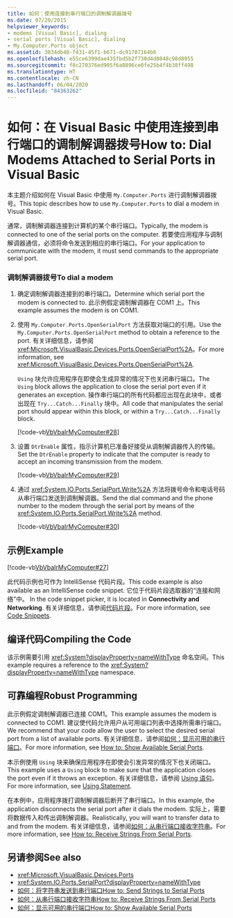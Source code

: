 ```yaml
---
title: 如何：使用连接到串行端口的调制解调器拨号
ms.date: 07/20/2015
helpviewer_keywords:
- modems [Visual Basic], dialing
- serial ports [Visual Basic], dialing
- My.Computer.Ports object
ms.assetid: 3834db40-f431-45f1-b671-dc91787164b6
ms.openlocfilehash: e55ce6399dae435fbd5b2f730d4d0848c98d8955
ms.sourcegitcommit: f8c270376ed905f6a8896ce0fe25b4f4b38ff498
ms.translationtype: HT
ms.contentlocale: zh-CN
ms.lasthandoff: 06/04/2020
ms.locfileid: "84363262"
---
```

# <a name="how-to-dial-modems-attached-to-serial-ports-in-visual-basic"></a><span data-ttu-id="e5a14-102">如何：在 Visual Basic 中使用连接到串行端口的调制解调器拨号</span><span class="sxs-lookup"><span data-stu-id="e5a14-102">How to: Dial Modems Attached to Serial Ports in Visual Basic</span></span>

<span data-ttu-id="e5a14-103">本主题介绍如何在 Visual Basic 中使用 `My.Computer.Ports` 进行调制解调器拨号。</span><span class="sxs-lookup"><span data-stu-id="e5a14-103">This topic describes how to use `My.Computer.Ports` to dial a modem in Visual Basic.</span></span>  
  
 <span data-ttu-id="e5a14-104">通常，调制解调器连接到计算机的某个串行端口。</span><span class="sxs-lookup"><span data-stu-id="e5a14-104">Typically, the modem is connected to one of the serial ports on the computer.</span></span> <span data-ttu-id="e5a14-105">若要使应用程序与调制解调器通信，必须将命令发送到相应的串行端口。</span><span class="sxs-lookup"><span data-stu-id="e5a14-105">For your application to communicate with the modem, it must send commands to the appropriate serial port.</span></span>  
  
### <a name="to-dial-a-modem"></a><span data-ttu-id="e5a14-106">调制解调器拨号</span><span class="sxs-lookup"><span data-stu-id="e5a14-106">To dial a modem</span></span>  
  
1. <span data-ttu-id="e5a14-107">确定调制解调器连接到的串行端口。</span><span class="sxs-lookup"><span data-stu-id="e5a14-107">Determine which serial port the modem is connected to.</span></span> <span data-ttu-id="e5a14-108">此示例假定调制解调器在 COM1 上。</span><span class="sxs-lookup"><span data-stu-id="e5a14-108">This example assumes the modem is on COM1.</span></span>  
  
2. <span data-ttu-id="e5a14-109">使用 `My.Computer.Ports.OpenSerialPort` 方法获取对端口的引用。</span><span class="sxs-lookup"><span data-stu-id="e5a14-109">Use the `My.Computer.Ports.OpenSerialPort` method to obtain a reference to the port.</span></span> <span data-ttu-id="e5a14-110">有关详细信息，请参阅 <xref:Microsoft.VisualBasic.Devices.Ports.OpenSerialPort%2A>。</span><span class="sxs-lookup"><span data-stu-id="e5a14-110">For more information, see <xref:Microsoft.VisualBasic.Devices.Ports.OpenSerialPort%2A>.</span></span>  
  
     <span data-ttu-id="e5a14-111">`Using` 块允许应用程序在即使会生成异常的情况下也关闭串行端口。</span><span class="sxs-lookup"><span data-stu-id="e5a14-111">The `Using` block allows the application to close the serial port even if it generates an exception.</span></span> <span data-ttu-id="e5a14-112">操作串行端口的所有代码都应出现在此块中，或者出现在 `Try...Catch...Finally` 块中。</span><span class="sxs-lookup"><span data-stu-id="e5a14-112">All code that manipulates the serial port should appear within this block, or within a `Try...Catch...Finally` block.</span></span>  
  
     [!code-vb[VbVbalrMyComputer#28](~/samples/snippets/visualbasic/VS_Snippets_VBCSharp/VbVbalrMyComputer/VB/Class2.vb#28)]  
  
3. <span data-ttu-id="e5a14-113">设置 `DtrEnable` 属性，指示计算机已准备好接受从调制解调器传入的传输。</span><span class="sxs-lookup"><span data-stu-id="e5a14-113">Set the `DtrEnable` property to indicate that the computer is ready to accept an incoming transmission from the modem.</span></span>  
  
     [!code-vb[VbVbalrMyComputer#29](~/samples/snippets/visualbasic/VS_Snippets_VBCSharp/VbVbalrMyComputer/VB/Class2.vb#29)]  
  
4. <span data-ttu-id="e5a14-114">通过 <xref:System.IO.Ports.SerialPort.Write%2A> 方法将拨号命令和电话号码从串行端口发送到调制解调器。</span><span class="sxs-lookup"><span data-stu-id="e5a14-114">Send the dial command and the phone number to the modem through the serial port by means of the <xref:System.IO.Ports.SerialPort.Write%2A> method.</span></span>  
  
     [!code-vb[VbVbalrMyComputer#30](~/samples/snippets/visualbasic/VS_Snippets_VBCSharp/VbVbalrMyComputer/VB/Class2.vb#30)]  
  
## <a name="example"></a><span data-ttu-id="e5a14-115">示例</span><span class="sxs-lookup"><span data-stu-id="e5a14-115">Example</span></span>  

 [!code-vb[VbVbalrMyComputer#27](~/samples/snippets/visualbasic/VS_Snippets_VBCSharp/VbVbalrMyComputer/VB/Class2.vb#27)]  
  
 <span data-ttu-id="e5a14-116">此代码示例也可作为 IntelliSense 代码片段。</span><span class="sxs-lookup"><span data-stu-id="e5a14-116">This code example is also available as an IntelliSense code snippet.</span></span> <span data-ttu-id="e5a14-117">它位于代码片段选取器的“连接和网络”中。 </span><span class="sxs-lookup"><span data-stu-id="e5a14-117">In the code snippet picker, it is located in **Connectivity and Networking**.</span></span> <span data-ttu-id="e5a14-118">有关详细信息，请参阅[代码片段](/visualstudio/ide/code-snippets)。</span><span class="sxs-lookup"><span data-stu-id="e5a14-118">For more information, see [Code Snippets](/visualstudio/ide/code-snippets).</span></span>  
  
## <a name="compiling-the-code"></a><span data-ttu-id="e5a14-119">编译代码</span><span class="sxs-lookup"><span data-stu-id="e5a14-119">Compiling the Code</span></span>  

 <span data-ttu-id="e5a14-120">该示例需要引用 <xref:System?displayProperty=nameWithType> 命名空间。</span><span class="sxs-lookup"><span data-stu-id="e5a14-120">This example requires a reference to the <xref:System?displayProperty=nameWithType> namespace.</span></span>  
  
## <a name="robust-programming"></a><span data-ttu-id="e5a14-121">可靠编程</span><span class="sxs-lookup"><span data-stu-id="e5a14-121">Robust Programming</span></span>  

 <span data-ttu-id="e5a14-122">此示例假定调制解调器已连接 COM1。</span><span class="sxs-lookup"><span data-stu-id="e5a14-122">This example assumes the modem is connected to COM1.</span></span> <span data-ttu-id="e5a14-123">建议使代码允许用户从可用端口列表中选择所需串行端口。</span><span class="sxs-lookup"><span data-stu-id="e5a14-123">We recommend that your code allow the user to select the desired serial port from a list of available ports.</span></span> <span data-ttu-id="e5a14-124">有关详细信息，请参阅[如何：显示可用的串行端口](how-to-show-available-serial-ports.md)。</span><span class="sxs-lookup"><span data-stu-id="e5a14-124">For more information, see [How to: Show Available Serial Ports](how-to-show-available-serial-ports.md).</span></span>  
  
 <span data-ttu-id="e5a14-125">本示例使用 `Using` 块来确保应用程序在即使会引发异常的情况下也关闭端口。</span><span class="sxs-lookup"><span data-stu-id="e5a14-125">This example uses a `Using` block to make sure that the application closes the port even if it throws an exception.</span></span> <span data-ttu-id="e5a14-126">有关详细信息，请参阅 [Using 语句](../../../language-reference/statements/using-statement.md)。</span><span class="sxs-lookup"><span data-stu-id="e5a14-126">For more information, see [Using Statement](../../../language-reference/statements/using-statement.md).</span></span>  
  
 <span data-ttu-id="e5a14-127">在本例中，应用程序拨打调制解调器后断开了串行端口。</span><span class="sxs-lookup"><span data-stu-id="e5a14-127">In this example, the application disconnects the serial port after it dials the modem.</span></span> <span data-ttu-id="e5a14-128">实际上，需要将数据传入和传出调制解调器。</span><span class="sxs-lookup"><span data-stu-id="e5a14-128">Realistically, you will want to transfer data to and from the modem.</span></span> <span data-ttu-id="e5a14-129">有关详细信息，请参阅[如何：从串行端口接收字符串](how-to-receive-strings-from-serial-ports.md)。</span><span class="sxs-lookup"><span data-stu-id="e5a14-129">For more information, see [How to: Receive Strings From Serial Ports](how-to-receive-strings-from-serial-ports.md).</span></span>  
  
## <a name="see-also"></a><span data-ttu-id="e5a14-130">另请参阅</span><span class="sxs-lookup"><span data-stu-id="e5a14-130">See also</span></span>

- <xref:Microsoft.VisualBasic.Devices.Ports>
- <xref:System.IO.Ports.SerialPort?displayProperty=nameWithType>
- [<span data-ttu-id="e5a14-131">如何：将字符串发送到串行端口</span><span class="sxs-lookup"><span data-stu-id="e5a14-131">How to: Send Strings to Serial Ports</span></span>](how-to-send-strings-to-serial-ports.md)
- [<span data-ttu-id="e5a14-132">如何：从串行端口接收字符串</span><span class="sxs-lookup"><span data-stu-id="e5a14-132">How to: Receive Strings From Serial Ports</span></span>](how-to-receive-strings-from-serial-ports.md)
- [<span data-ttu-id="e5a14-133">如何：显示可用的串行端口</span><span class="sxs-lookup"><span data-stu-id="e5a14-133">How to: Show Available Serial Ports</span></span>](how-to-show-available-serial-ports.md)
